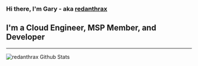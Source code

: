 ### Hi there, I'm Gary - aka [redanthrax][website]

## I'm a Cloud Engineer, MSP Member, and Developer

---

<img align="left" alt="redanthrax Github Stats" src="https://github-readme-stats.vercel.app/api?username=redanthrax&show_icons=true&hide_border=true" />

<br />
<br />

[website]: https://redanthrax.com